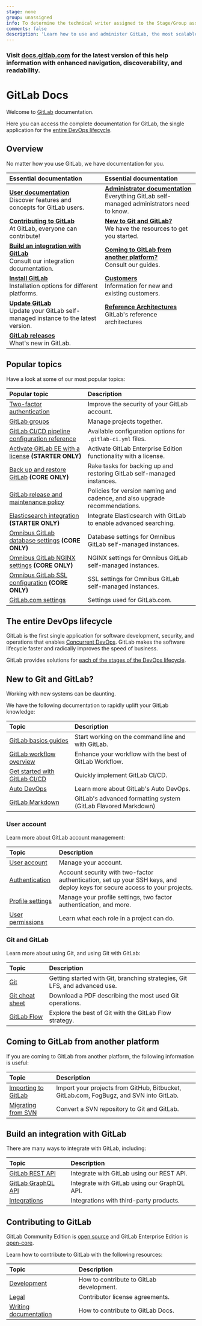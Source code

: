 ```yaml
---
stage: none
group: unassigned
info: To determine the technical writer assigned to the Stage/Group associated with this page, see https://about.gitlab.com/handbook/engineering/ux/technical-writing/#assignments
comments: false
description: 'Learn how to use and administer GitLab, the most scalable Git-based fully integrated platform for software development.'
---
```


<div class="d-none">
  <h3>Visit <a href="https://docs.gitlab.com/ee/">docs.gitlab.com</a> for the latest version
  of this help information with enhanced navigation, discoverability, and readability.</h3>
</div>
<!-- the div above will not display on the docs site but will display on /help -->

# GitLab Docs

Welcome to [GitLab](https://about.gitlab.com/) documentation.

Here you can access the complete documentation for GitLab, the single application for the
[entire DevOps lifecycle](#the-entire-devops-lifecycle).

## Overview

No matter how you use GitLab, we have documentation for you.

| Essential documentation                                                                                              | Essential documentation                                                                                                    |
|:---------------------------------------------------------------------------------------------------------------------|:---------------------------------------------------------------------------------------------------------------------------|
| [**User documentation**](user/index.md)<br>Discover features and concepts for GitLab users.                          | [**Administrator documentation**](administration/index.md)<br/>Everything GitLab self-managed administrators need to know. |
| [**Contributing to GitLab**](#contributing-to-gitlab)<br/>At GitLab, everyone can contribute!                        | [**New to Git and GitLab?**](#new-to-git-and-gitlab)<br/>We have the resources to get you started.                         |
| [**Build an integration with GitLab**](#build-an-integration-with-gitlab)<br/>Consult our integration documentation. | [**Coming to GitLab from another platform?**](#coming-to-gitlab-from-another-platform)<br/>Consult our guides.             |
| [**Install GitLab**](https://about.gitlab.com/install/)<br/>Installation options for different platforms.            | [**Customers**](subscriptions/index.md)<br/>Information for new and existing customers.                                    |
| [**Update GitLab**](update/README.md)<br/>Update your GitLab self-managed instance to the latest version.            | [**Reference Architectures**](administration/reference_architectures/index.md)<br/>GitLab's reference architectures        |
| [**GitLab releases**](https://about.gitlab.com/releases/)<br/>What's new in GitLab.                                  |                                                                                                                            |

## Popular topics

Have a look at some of our most popular topics:

| Popular topic                                                                                              | Description                                                                |
|:-----------------------------------------------------------------------------------------------------------|:---------------------------------------------------------------------------|
| [Two-factor authentication](user/profile/account/two_factor_authentication.md)                             | Improve the security of your GitLab account.                               |
| [GitLab groups](user/group/index.md)                                                                       | Manage projects together.                                                  |
| [GitLab CI/CD pipeline configuration reference](ci/yaml/README.md)                                         | Available configuration options for `.gitlab-ci.yml` files.                |
| [Activate GitLab EE with a license](user/admin_area/license.md) **(STARTER ONLY)**                         | Activate GitLab Enterprise Edition functionality with a license.           |
| [Back up and restore GitLab](raketasks/backup_restore.md) **(CORE ONLY)**                                  | Rake tasks for backing up and restoring GitLab self-managed instances.     |
| [GitLab release and maintenance policy](policy/maintenance.md)                                             | Policies for version naming and cadence, and also upgrade recommendations. |
| [Elasticsearch integration](integration/elasticsearch.md) **(STARTER ONLY)**                               | Integrate Elasticsearch with GitLab to enable advanced searching.          |
| [Omnibus GitLab database settings](https://docs.gitlab.com/omnibus/settings/database.html) **(CORE ONLY)** | Database settings for Omnibus GitLab self-managed instances.               |
| [Omnibus GitLab NGINX settings](https://docs.gitlab.com/omnibus/settings/nginx.html) **(CORE ONLY)**       | NGINX settings for Omnibus GitLab self-managed instances.                  |
| [Omnibus GitLab SSL configuration](https://docs.gitlab.com/omnibus/settings/ssl.html) **(CORE ONLY)**      | SSL settings for Omnibus GitLab self-managed instances.                    |
| [GitLab.com settings](user/gitlab_com/index.md)                                                            | Settings used for GitLab.com.                                              |

## The entire DevOps lifecycle

GitLab is the first single application for software development, security,
and operations that enables [Concurrent DevOps](https://about.gitlab.com/topics/concurrent-devops/).
GitLab makes the software lifecycle faster and radically improves the speed of business.

GitLab provides solutions for [each of the stages of the DevOps lifecycle](https://about.gitlab.com/stages-devops-lifecycle/).

## New to Git and GitLab?

Working with new systems can be daunting.

We have the following documentation to rapidly uplift your GitLab knowledge:

| Topic                                                                                             | Description                                                    |
|:--------------------------------------------------------------------------------------------------|:---------------------------------------------------------------|
| [GitLab basics guides](gitlab-basics/README.md)                                                   | Start working on the command line and with GitLab.             |
| [GitLab workflow overview](https://about.gitlab.com/blog/2016/10/25/gitlab-workflow-an-overview/) | Enhance your workflow with the best of GitLab Workflow.        |
| [Get started with GitLab CI/CD](ci/quick_start/README.md)                                         | Quickly implement GitLab CI/CD.                                |
| [Auto DevOps](topics/autodevops/index.md)                                                         | Learn more about GitLab's Auto DevOps.                         |
| [GitLab Markdown](user/markdown.md)                                                               | GitLab's advanced formatting system (GitLab Flavored Markdown) |

### User account

Learn more about GitLab account management:

| Topic                                                      | Description                                                                                                                |
|:-----------------------------------------------------------|:---------------------------------------------------------------------------------------------------------------------------|
| [User account](user/profile/index.md)                      | Manage your account.                                                                                                       |
| [Authentication](topics/authentication/index.md)           | Account security with two-factor authentication, set up your SSH keys, and deploy keys for secure access to your projects. |
| [Profile settings](user/profile/index.md#profile-settings) | Manage your profile settings, two factor authentication, and more.                                                         |
| [User permissions](user/permissions.md)                    | Learn what each role in a project can do.                                                                                  |

### Git and GitLab

Learn more about using Git, and using Git with GitLab:

| Topic                                                                        | Description                                                                |
|:-----------------------------------------------------------------------------|:---------------------------------------------------------------------------|
| [Git](topics/git/index.md)                                                   | Getting started with Git, branching strategies, Git LFS, and advanced use. |
| [Git cheat sheet](https://about.gitlab.com/images/press/git-cheat-sheet.pdf) | Download a PDF describing the most used Git operations.                    |
| [GitLab Flow](topics/gitlab_flow.md)                                         | Explore the best of Git with the GitLab Flow strategy.                     |

## Coming to GitLab from another platform

If you are coming to GitLab from another platform, the following information is useful:

| Topic                                               | Description                                                                            |
|:----------------------------------------------------|:---------------------------------------------------------------------------------------|
| [Importing to GitLab](user/project/import/index.md) | Import your projects from GitHub, Bitbucket, GitLab.com, FogBugz, and SVN into GitLab. |
| [Migrating from SVN](user/project/import/svn.md)    | Convert a SVN repository to Git and GitLab.                                            |

## Build an integration with GitLab

There are many ways to integrate with GitLab, including:

| Topic                                      | Description                                  |
|:-------------------------------------------|:---------------------------------------------|
| [GitLab REST API](api/README.md)           | Integrate with GitLab using our REST API.    |
| [GitLab GraphQL API](api/graphql/index.md) | Integrate with GitLab using our GraphQL API. |
| [Integrations](integration/README.md)      | Integrations with third-party products.      |

## Contributing to GitLab

GitLab Community Edition is [open source](https://gitlab.com/gitlab-org/gitlab-foss/)
and GitLab Enterprise Edition is [open-core](https://gitlab.com/gitlab-org/gitlab/).

Learn how to contribute to GitLab with the following resources:

| Topic                                                       | Description                              |
|:------------------------------------------------------------|:-----------------------------------------|
| [Development](development/README.md)                        | How to contribute to GitLab development. |
| [Legal](legal/README.md)                                    | Contributor license agreements.          |
| [Writing documentation](development/documentation/index.md) | How to contribute to GitLab Docs.        |
